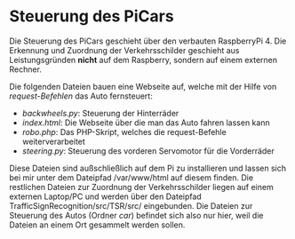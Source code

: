 # Steuerung des PiCars 
Die Steuerung des PiCars geschieht über den verbauten RaspberryPi 4. 
Die Erkennung und Zuordnung der Verkehrsschilder geschieht aus Leistungsgründen **nicht** auf dem Raspberry, sondern auf einem externen Rechner.

Die folgenden Dateien bauen eine Webseite auf, welche mit der Hilfe von *request-Befehlen* das Auto fernsteuert:
- *backwheels.py*: Steuerung der Hinterräder
- *index.html*: Die Webseite über die man das Auto fahren lassen kann
- *robo.php*: Das PHP-Skript, welches die request-Befehle weiterverarbeitet
- *steering.py*: Steuerung des vorderen Servomotor für die Vorderräder

Diese Dateien sind außschließlich auf dem Pi zu installieren und lassen sich bei mir unter dem Dateipfad /var/www/html auf diesem finden.
Die restlichen Dateien zur Zuordnung der Verkehrsschilder liegen auf einem externen Laptop/PC und werden über den Dateipfad TrafficSignRecognition/src/TSR/src/ eingebunden.
Die Dateien zur Steuerung des Autos (Ordner *car*) befindet sich also nur hier, weil die Dateien an einem Ort gesammelt werden sollen.
